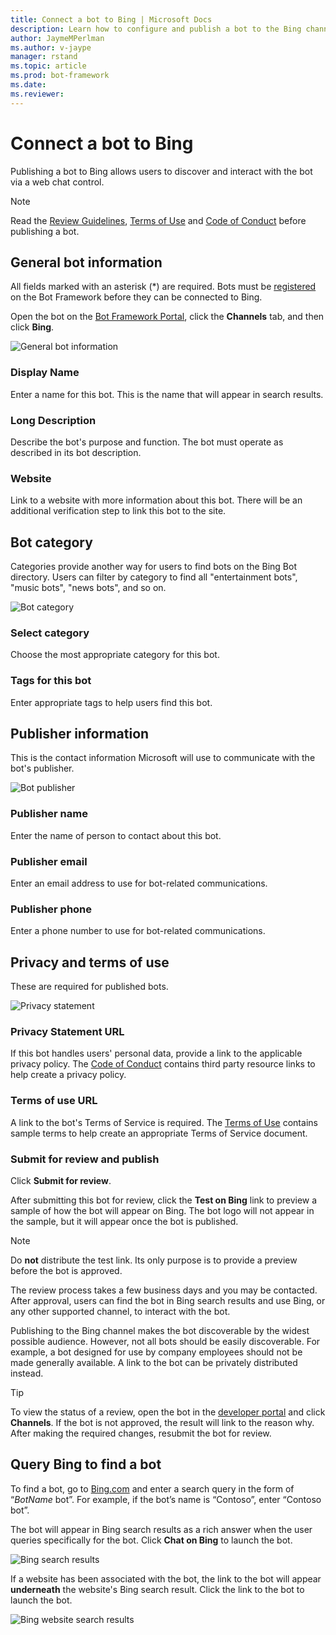 ```yaml
---
title: Connect a bot to Bing | Microsoft Docs
description: Learn how to configure and publish a bot to the Bing channel.
author: JaymeMPerlman
ms.author: v-jaype
manager: rstand
ms.topic: article
ms.prod: bot-framework
ms.date:
ms.reviewer:
---
```

# Connect a bot to Bing 

Publishing a bot to Bing allows users to discover and interact with the bot via a web chat control.

> [!NOTE] 
> Read the [Review Guidelines](~/portal-bot-review-guidelines.md), [Terms of Use][terms] and [Code of Conduct][conduct] before publishing a bot. 

## General bot information
All fields marked with an asterisk (*) are required. Bots must be [registered](~/portal-register-bot.md) on the Bot Framework before they can be connected to Bing.

Open the bot on the [Bot Framework Portal](https://dev.botframework.com/), click the **Channels** tab, and then click **Bing**.

![General bot information](~/media/channels/bing-general.png)

### Display Name 
Enter a name for this bot. This is the name that will appear in search results.

### Long Description  
Describe the bot's purpose and function. The bot must operate as described in its bot description.

### Website 
Link to a website with more information about this bot. There will be an additional verification step to link this bot to the site.

## Bot category
Categories provide another way for users to find bots on the Bing Bot directory. Users can filter by category to find all "entertainment bots", "music bots", "news bots", and so on.

![Bot category](~/media/channels/bing-category.png)

### Select category 
Choose the most appropriate category for this bot.
### Tags for this bot 
Enter appropriate tags to help users find this bot.<!--to help users search for bot? keywords?-->

## Publisher information
<!--The bot publisher is defined as the entity making the bot available to end users.-->
This is the contact information Microsoft will use to communicate with the bot's publisher. 

![Bot publisher](~/media/channels/bing-publisher.png)

### Publisher name 
Enter the name of person to contact about this bot.
### Publisher email 
Enter an email address to use for bot-related communications.
### Publisher phone  
Enter a phone number to use for bot-related communications.

## Privacy and terms of use
These are required for published bots.

![Privacy statement](~/media/channels/bing-privacy.png)
 
### Privacy Statement URL 

If this bot handles users' personal data, provide a link to the applicable privacy policy. The [Code of Conduct][conduct] contains third party resource links to help create a privacy policy.

### Terms of use URL 

A link to the bot's Terms of Service is required. The [Terms of Use][terms] contains sample terms to help create an appropriate Terms of Service document.

### Submit for review and publish

Click **Submit for review**.

After submitting this bot for review, click the **Test on Bing** link to preview a sample of how the bot will appear on Bing. The bot logo will not appear in the sample, but it will appear once the bot is published.

> [!NOTE] 
> Do **not** distribute the test link. Its only purpose is to provide a preview before the bot is approved.

The review process takes a few business days and you may be contacted. After approval, users can find the bot in Bing search results and use Bing, or any other supported channel, to interact with the bot. 

Publishing to the Bing channel makes the bot discoverable by the widest possible audience. However, not all bots should be easily discoverable. For example, a bot designed for use by company employees should not be made generally available. A link to the bot can be privately distributed instead.

> [!TIP]
> To view the status of a review, open the bot in the [developer portal](https://dev.botframework.com/) and click **Channels**.
> If the bot is not approved, the result will link to the reason why. After making the required changes, resubmit the bot for review.

## Query Bing to find a bot

To find a bot, go to [Bing.com](https://www.bing.com/) and enter a search query in the form of “*BotName* bot”. For example, if the bot’s name is “Contoso”, enter “Contoso bot”. 

The bot will appear in Bing search results as a rich answer when the user queries specifically for the bot.
Click **Chat on Bing** to launch the bot.

![Bing search results](~/media/channels/bing-contosoResult.png)

If a website has been associated with the bot, the link to the bot will appear **underneath** the website's Bing search result. Click the link to the bot to launch the bot.

![Bing website search results](~/media/channels/bing-contosoWeb.png)

[conduct]: http://aka.ms/bf-conduct
[practices]: http://docs.botframework.com/directory/best-practices/
[review]: http://docs.botframework.com/directory/review-guidelines/
[terms]: https://aka.ms/bf-terms
